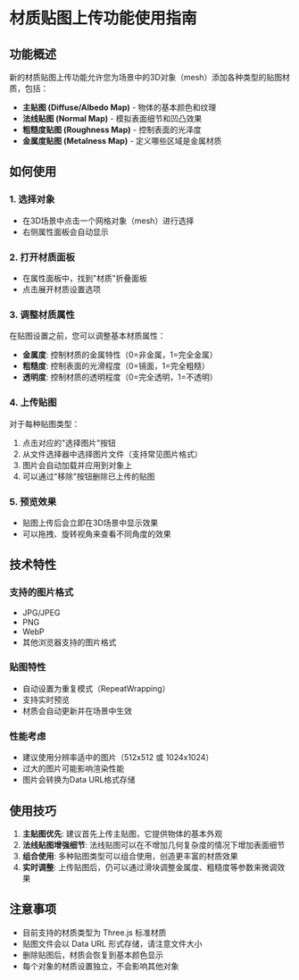 # 材质贴图上传功能使用指南

## 功能概述

新的材质贴图上传功能允许您为场景中的3D对象（mesh）添加各种类型的贴图材质，包括：

- **主贴图 (Diffuse/Albedo Map)** - 物体的基本颜色和纹理
- **法线贴图 (Normal Map)** - 模拟表面细节和凹凸效果
- **粗糙度贴图 (Roughness Map)** - 控制表面的光泽度
- **金属度贴图 (Metalness Map)** - 定义哪些区域是金属材质

## 如何使用

### 1. 选择对象
- 在3D场景中点击一个网格对象（mesh）进行选择
- 右侧属性面板会自动显示

### 2. 打开材质面板
- 在属性面板中，找到"材质"折叠面板
- 点击展开材质设置选项

### 3. 调整材质属性
在贴图设置之前，您可以调整基本材质属性：
- **金属度**: 控制材质的金属特性（0=非金属，1=完全金属）
- **粗糙度**: 控制表面的光滑程度（0=镜面，1=完全粗糙）
- **透明度**: 控制材质的透明程度（0=完全透明，1=不透明）

### 4. 上传贴图
对于每种贴图类型：
1. 点击对应的"选择图片"按钮
2. 从文件选择器中选择图片文件（支持常见图片格式）
3. 图片会自动加载并应用到对象上
4. 可以通过"移除"按钮删除已上传的贴图

### 5. 预览效果
- 贴图上传后会立即在3D场景中显示效果
- 可以拖拽、旋转视角来查看不同角度的效果

## 技术特性

### 支持的图片格式
- JPG/JPEG
- PNG
- WebP
- 其他浏览器支持的图片格式

### 贴图特性
- 自动设置为重复模式（RepeatWrapping）
- 支持实时预览
- 材质会自动更新并在场景中生效

### 性能考虑
- 建议使用分辨率适中的图片（512x512 或 1024x1024）
- 过大的图片可能影响渲染性能
- 图片会转换为Data URL格式存储

## 使用技巧

1. **主贴图优先**: 建议首先上传主贴图，它提供物体的基本外观
2. **法线贴图增强细节**: 法线贴图可以在不增加几何复杂度的情况下增加表面细节
3. **组合使用**: 多种贴图类型可以组合使用，创造更丰富的材质效果
4. **实时调整**: 上传贴图后，仍可以通过滑块调整金属度、粗糙度等参数来微调效果

## 注意事项

- 目前支持的材质类型为 Three.js 标准材质
- 贴图文件会以 Data URL 形式存储，请注意文件大小
- 删除贴图后，材质会恢复到基本颜色显示
- 每个对象的材质设置独立，不会影响其他对象 